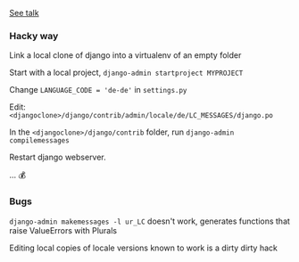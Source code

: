 [See talk](talk/)

### Hacky way
Link a local clone of django into a virtualenv of an empty folder

Start with a local project, `django-admin startproject MYPROJECT`

Change `LANGUAGE_CODE = 'de-de'` in `settings.py`

Edit: `<djangoclone>/django/contrib/admin/locale/de/LC_MESSAGES/django.po`

In the `<djangoclone>/django/contrib` folder, run `django-admin compilemessages`

Restart django webserver. 

... 💰

### Bugs

`django-admin makemessages -l ur_LC` doesn't work, generates functions that raise ValueErrors with Plurals

Editing local copies of locale versions known to work is a dirty dirty hack
